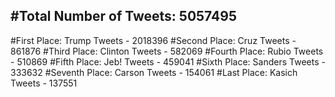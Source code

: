 #Total Number of Tweets: 5057495 
---
#First Place: Trump Tweets - 2018396
#Second Place: Cruz Tweets - 861876
#Third Place: Clinton Tweets - 582069
#Fourth Place: Rubio Tweets - 510869
#Fifth Place: Jeb! Tweets - 459041
#Sixth Place: Sanders Tweets - 333632
#Seventh Place: Carson Tweets - 154061
#Last Place: Kasich Tweets - 137551

